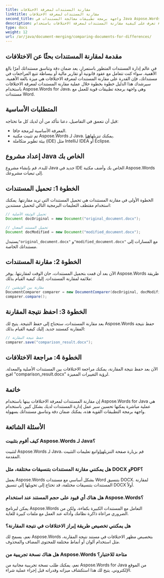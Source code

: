 ```yaml
---
title: مقارنة المستندات لمعرفة الاختلافات
linktitle: مقارنة المستندات لمعرفة الاختلافات
second_title: واجهة برمجة تطبيقات معالجة المستندات في Java Aspose.Words
description: تعرف على كيفية مقارنة المستندات لمعرفة الاختلافات باستخدام Aspose.Words في Java. يضمن دليلنا خطوة بخطوة إدارة المستندات بدقة.
type: docs
weight: 12
url: /ar/java/document-merging/comparing-documents-for-differences/
---
```


## مقدمة لمقارنة المستندات بحثًا عن الاختلافات

في عالم إدارة المستندات المتطور باستمرار، يعد ضمان دقة وتناسق مستنداتك أمرًا بالغ الأهمية. سواء كنت تتعامل مع عقود قانونية أو تقارير مالية أو ببساطة تتبع المراجعات في مستنداتك، فإن القدرة على مقارنة المستندات لمعرفة الاختلافات هي ميزة بالغة الأهمية. سيرشدك هذا الدليل خطوة بخطوة خلال عملية مقارنة المستندات لمعرفة الاختلافات باستخدام Aspose.Words for Java، وهي واجهة برمجة تطبيقات قوية للعمل مع مستندات Word.

## المتطلبات الأساسية

قبل أن نتعمق في التفاصيل، دعنا نتأكد من أن لديك كل ما تحتاجه:

- المعرفة الأساسية لبرمجة جافا.
-  تم تثبيت مكتبة Aspose.Words لـ Java. يمكنك تنزيلها[هنا](https://releases.aspose.com/words/java/).
- بيئة تطوير متكاملة (IDE) مثل IntelliJ IDEA أو Eclipse.

## إعداد مشروع Java الخاص بك

للبدء، قم بإنشاء مشروع Java جديد في IDE الخاص بك وأضف مكتبة Aspose.Words إلى تبعيات مشروعك.

## الخطوة 1: تحميل المستندات

الخطوة الأولى في مقارنة المستندات هي تحميل المستندات التي تريد مقارنتها. يمكنك استخدام مقتطف التعليمات البرمجية التالي لتحميل مستندين:

```java
// تحميل الوثيقة الأصلية
Document docOriginal = new Document("original_document.docx");

// تحميل المستند المعدل
Document docModified = new Document("modified_document.docx");
```

 يستبدل`"original_document.docx"` و`"modified_document.docx"` مع المسارات إلى مستنداتك الخاصة.

## الخطوة 2: مقارنة المستندات

الآن بعد أن قمت بتحميل المستندات، حان الوقت لمقارنتها. يوفر Aspose.Words طريقة ملائمة لمقارنة المستندات. إليك كيفية القيام بذلك:

```java
// مقارنة بين الوثيقتين
DocumentComparer comparer = new DocumentComparer(docOriginal, docModified);
comparer.compare();
```

## الخطوة 3: احفظ نتيجة المقارنة

بعد مقارنة المستندات، ستحتاج إلى حفظ النتيجة. يتيح لك Aspose.Words حفظ نتيجة المقارنة كمستند جديد. إليك كيفية القيام بذلك:

```java
// حفظ نتيجة المقارنة
comparer.save("comparison_result.docx");
```

## الخطوة 4: مراجعة الاختلافات

الآن بعد حفظ نتيجة المقارنة، يمكنك مراجعة الاختلافات بين المستندات الأصلية والمعدلة. افتح "comparison_result.docx" لرؤية التغييرات المميزة.

## خاتمة

إن مقارنة المستندات لمعرفة الاختلافات بينها باستخدام Aspose.Words for Java هي عملية مباشرة يمكنها تحسين سير عمل إدارة المستندات لديك بشكل كبير. باستخدام واجهة برمجة التطبيقات القوية هذه، يمكنك ضمان دقة وتناسق مستنداتك بسهولة.

## الأسئلة الشائعة

### كيف أقوم بتثبيت Aspose.Words لـ Java؟

 لتثبيت Aspose.Words لـ Java، قم بزيارة صفحة التنزيل[هنا](https://releases.aspose.com/words/java/)واتبع تعليمات التثبيت المقدمة.

### هل يمكنني مقارنة المستندات بتنسيقات مختلفة، مثل DOCX وPDF؟

يعمل Aspose.Words بشكل أساسي مع مستندات Word بتنسيق DOCX. لمقارنة المستندات بتنسيقات مختلفة، قد تحتاج إلى تحويلها إلى تنسيق DOCX أولاً.

### هل هناك أي قيود على حجم المستند عند استخدام Aspose.Words؟

يمكن لبرنامج Aspose.Words التعامل مع المستندات الكبيرة بكفاءة، ولكن من الضروري مراعاة ذاكرة نظامك وأدائه عند العمل مع ملفات كبيرة للغاية.

### هل يمكنني تخصيص طريقة إبراز الاختلافات في نتيجة المقارنة؟

نعم، يسمح لك Aspose.Words بتخصيص مظهر الاختلافات في مستند نتيجة المقارنة، مثل استخدام ألوان أو أنماط مختلفة للمحتوى المضاف والمحذوف.

### هل هناك نسخة تجريبية من Aspose.Words متاحة للاختبار؟

نعم، يمكنك طلب نسخة تجريبية مجانية من Aspose.Words for Java من الموقع الإلكتروني. يتيح لك هذا استكشاف ميزاته وقدراته قبل إجراء عملية شراء.